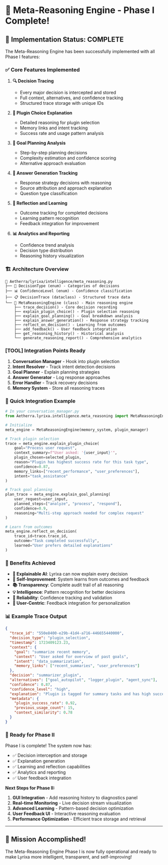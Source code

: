 # 🧠 Meta-Reasoning Engine - Phase I Complete!

## 🎉 **Implementation Status: COMPLETE**

The Meta-Reasoning Engine has been successfully implemented with all Phase I features:

### ✅ **Core Features Implemented**

1. **🔍 Decision Tracing**
   - Every major decision is intercepted and stored
   - Full context, alternatives, and confidence tracking
   - Structured trace storage with unique IDs

2. **🧩 Plugin Choice Explanation**
   - Detailed reasoning for plugin selection
   - Memory links and intent tracking
   - Success rate and usage pattern analysis

3. **🎯 Goal Planning Analysis**
   - Step-by-step planning decisions
   - Complexity estimation and confidence scoring
   - Alternative approach evaluation

4. **💬 Answer Generation Tracking**
   - Response strategy decisions with reasoning
   - Source attribution and approach explanation
   - Question type classification

5. **🔁 Reflection and Learning**
   - Outcome tracking for completed decisions
   - Learning pattern recognition
   - Feedback integration for improvement

6. **📊 Analytics and Reporting**
   - Confidence trend analysis
   - Decision type distribution
   - Reasoning history visualization

### 🏗️ **Architecture Overview**

```
📁 Aetherra/lyrixa/intelligence/meta_reasoning.py
├── 🎯 DecisionType (enum) - Categories of decisions
├── 📊 ConfidenceLevel (enum) - Confidence classification
├── 📋 DecisionTrace (dataclass) - Structured trace data
└── 🧠 MetaReasoningEngine (class) - Main reasoning engine
    ├── trace_decision() - Core decision recording
    ├── explain_plugin_choice() - Plugin selection reasoning
    ├── explain_goal_planning() - Goal breakdown analysis
    ├── explain_answer_generation() - Response strategy tracking
    ├── reflect_on_decision() - Learning from outcomes
    ├── add_feedback() - User feedback integration
    ├── get_reasoning_history() - Historical analysis
    └── generate_reasoning_report() - Comprehensive analytics
```

### [TOOL] **Integration Points Ready**

1. **Conversation Manager** - Hook into plugin selection
2. **Intent Resolver** - Track intent detection decisions
3. **Goal Planner** - Explain planning strategies
4. **Answer Generator** - Log response approaches
5. **Error Handler** - Track recovery decisions
6. **Memory System** - Store all reasoning traces

### 📝 **Quick Integration Example**

```python
# In your conversation_manager.py
from Aetherra.lyrixa.intelligence.meta_reasoning import MetaReasoningEngine, DecisionType

# Initialize
meta_engine = MetaReasoningEngine(memory_system, plugin_manager)

# Track plugin selection
trace = meta_engine.explain_plugin_choice(
    goal="Process user request",
    context_summary=f"User asked: '{user_input}'",
    plugin_chosen=selected_plugin,
    reason="Plugin has highest success rate for this task type",
    confidence=0.87,
    memory_links=["recent_performance", "user_preferences"],
    intent="task_assistance"
)

# Track goal planning
plan_trace = meta_engine.explain_goal_planning(
    user_request=user_input,
    planned_steps=["analyze", "process", "respond"],
    confidence=0.9,
    reasoning="Multi-step approach needed for complex request"
)

# Learn from outcomes
meta_engine.reflect_on_decision(
    trace_id=trace.trace_id,
    outcome="Task completed successfully",
    learned="User prefers detailed explanations"
)
```

### 🎯 **Benefits Achieved**

- **🧩 Explainable AI**: Lyrixa can now explain every decision
- **🔁 Self-Improvement**: System learns from outcomes and feedback
- **📚 Transparency**: Complete audit trail of all reasoning
- **💡 Intelligence**: Pattern recognition for better decisions
- **🎯 Reliability**: Confidence tracking and validation
- **👥 User-Centric**: Feedback integration for personalization

### 📊 **Example Trace Output**

```json
{
  "trace_id": "550e8400-e29b-41d4-a716-446655440000",
  "decision_type": "plugin_selection",
  "timestamp": 1723409123.23,
  "context": {
    "goal": "summarize recent memory",
    "context": "User asked for overview of past goals",
    "intent": "data_summarization",
    "memory_links": ["recent_summaries", "user_preferences"]
  },
  "decision": "summarizer_plugin",
  "alternatives": ["goal_autopilot", "logger_plugin", "agent_sync"],
  "confidence": 0.87,
  "confidence_level": "high",
  "explanation": "Plugin is tagged for summary tasks and has high success rate",
  "metadata": {
    "plugin_success_rate": 0.92,
    "previous_usage_count": 15,
    "context_similarity": 0.78
  }
}
```

### 🚀 **Ready for Phase II**

Phase I is complete! The system now has:
- ✅ Decision interception and storage
- ✅ Explanation generation
- ✅ Learning and reflection capabilities
- ✅ Analytics and reporting
- ✅ User feedback integration

**Next Steps for Phase II:**
1. **GUI Integration** - Add reasoning history to diagnostics panel
2. **Real-time Monitoring** - Live decision stream visualization
3. **Advanced Learning** - Pattern-based decision optimization
4. **User Feedback UI** - Interactive reasoning evaluation
5. **Performance Optimization** - Efficient trace storage and retrieval

---

## 🎉 **Mission Accomplished!**

The Meta-Reasoning Engine Phase I is now fully operational and ready to make Lyrixa more intelligent, transparent, and self-improving!

